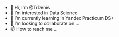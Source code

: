 - 👋 Hi, I’m @TrDenis
- 👀 I’m interested in Data Science
- 🌱 I’m currently learning in Yandex Practicum DS+
- 💞️ I’m looking to collaborate on ...
- 📫 How to reach me ...
